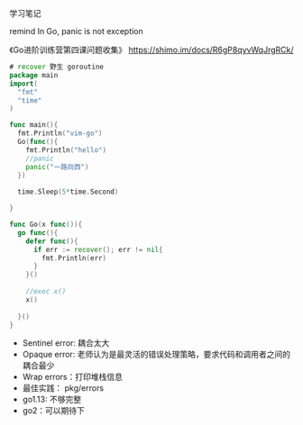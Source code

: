 学习笔记

remind
In Go, panic is not exception


《Go进阶训练营第四课问题收集》 https://shimo.im/docs/R6gP8qyvWqJrgRCk/



```go
# recover 野生 goroutine
package main
import(
  "fmt"
  "time"
)

func main(){
  fmt.Println("vim-go")
  Go(func(){
    fmt.Println("hello")
    //panic
    panic("一路向西")
  })
  
  time.Sleep(5*time.Second)

}

func Go(x func()){
  go func(){
    defer func(){
      if err := recover(); err != nil{
        fmt.Println(err)
      }
    }()
    
    //exec x()
    x()
    
  }()
}

```


* Sentinel error: 耦合太大
* Opaque error: 老师认为是最灵活的错误处理策略，要求代码和调用者之间的耦合最少
* Wrap errors：打印堆栈信息
* 最佳实践： pkg/errors
* go1.13: 不够完整
* go2：可以期待下
    
